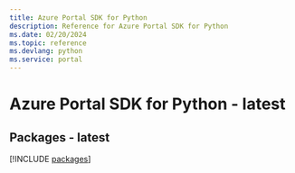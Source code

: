 ```yaml
---
title: Azure Portal SDK for Python
description: Reference for Azure Portal SDK for Python
ms.date: 02/20/2024
ms.topic: reference
ms.devlang: python
ms.service: portal
---
```

# Azure Portal SDK for Python - latest
## Packages - latest
[!INCLUDE [packages](portal-index.md)]